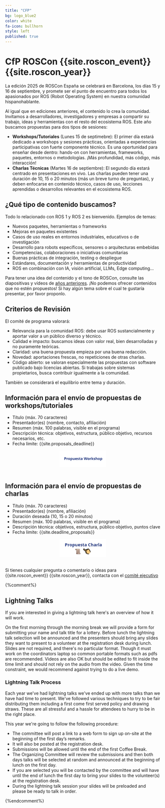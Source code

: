 ```yaml
---
title: "CFP"
bg: logo_blue2
color: white
fa-icon: bullhorn
style: left
published: true
---
```


# CfP ROSCon {{site.roscon_event}} {{site.roscon_year}} 


La edición 2025 de ROSCon España se celebrará en Barcelona, los días 15 y 16 de septiembre, y promete ser el punto de encuentro para todos los apasionados por ROS (Robot Operating System) en nuestra comunidad hispanohablante. 

Al igual que en ediciones anteriores, el contenido lo crea la comunidad. Invitamos a desarrolladores, investigadores y empresas a compartir su trabajo, ideas y herramientas con el resto del ecosistema ROS. Este año buscamos propuestas para dos tipos de sesiones: 
- **Workshops/Tutoriales** (Lunes 15 de septimebre): El primer día estará dedicado a workshops y sesiones prácticas, orientadas a experiencias participativas con fuerte componente técnico. Es una oportunidad para enseñar desde dentro: hands-on con herramientas, frameworks, paquetes, entornos o metodologías. ¡Más profundidad, más código, más interacción! 
- **Charlas Técnicas** (Martes 16 de septiembre): El segundo día estará centrado en presentaciones en vivo. Las charlas pueden tener una duración de 10, 15 o 20 minutos (más un breve turno de preguntas), y deben enfocarse en contenido técnico, casos de uso, lecciones aprendidas o desarrollos relevantes en el ecosistema ROS. 

## ¿Qué tipo de contenido buscamos? 

Todo lo relacionado con ROS 1 y ROS 2 es bienvenido. Ejemplos de temas: 

* Nuevos paquetes, herramientas o frameworks 
* Mejoras en paquetes existentes 
* Casos de uso reales en entornos industriales, educativos o de investigación 
* Desarrollo para robots específicos, sensores o arquitecturas embebidas 
* Competencias, colaboraciones o iniciativas comunitarias 
* Buenas prácticas de integración, testing o despliegue 
* Estándares, documentación y herramientas de productividad 
* ROS en combinación con IA, visión artificial, LLMs, Edge computing… 

Para tener una idea del contenido y el tono de ROSCon, consulte las diapositivas y vídeos de [años anteriores](https://www.youtube.com/@ROSConEspana).
¡No podemos ofrecer contenidos que no estén propuestos! Si hay algún tema sobre el cual te gustaría presentar, por favor proponlo.


## Criterios de Revisión
El comité de programa valorará: 

* Relevancia para la comunidad ROS: debe usar ROS sustancialmente y aportar valor a un público diverso y técnico. 
* Calidad e impacto: buscamos ideas con valor real, bien desarrolladas y no puramente teóricas. 
* Claridad: una buena propuesta empieza por una buena redacción. 
* Novedad: aportaciones frescas, no repeticiones de otras charlas. 
* Código abierto: se valoran especialmente las propuestas con software publicado bajo licencias abiertas. Si trabajas sobre sistemas propietarios, busca contribuir igualmente a la comunidad. 

También se considerará el equilibrio entre tema y duración. 

## Información para el envío de propuestas de workshops/tutoriales

* Título (máx. 70 caracteres) 
* Presentador(es) (nombre, contacto, afiliación) 
* Resumen (máx. 100 palabras, visible en el programa) 
* Descripción técnica: objetivos, estructura, público objetivo, recursos necesarios, etc. 
* Fecha límite: {{site.proposals_deadline}} 

<!-- <center>
<a href="https://forms.gle/5mdGtLXuq3f186r1A"><img src="./img/workshop.png" class="workshop-img" alt="Propuesta Workshop" style="width:30%"/></a>
</center> -->

<center>
<a href=""><img src="./img/workshop.png" class="workshop-img" alt="Propuesta Workshop" style="width:30%"/></a>
</center>
<br>

## Información para el envío de propuestas de charlas

* Título (máx. 70 caracteres) 
* Presentador(es) (nombre, afiliación) 
* Duración deseada (10, 15 o 20 minutos) 
* Resumen (máx. 100 palabras, visible en el programa) 
* Descripción técnica: objetivos, estructura, público objetivo, puntos clave 
* Fecha límite: {{site.deadline_proposals}} 

<!-- <center>
<a href="https://forms.gle/4pRWU676JufvrMkD9"><img src="./img/charla.png" class="charla-img" alt="Propuesta Charla" style="width:30%"/></a>
</center> -->

<center>
<a href=""><img src="./img/charla.png" class="charla-img" alt="Propuesta Charla" style="width:30%"/></a>
</center>


<br>

Si tienes cualquier pregunta o comentario o ideas para {{site.roscon_event}} {{site.roscon_year}}, contacta con el <a href="mailto:rosconferencespain@gmail.com">comité ejecutivo</a>

{%comment%}
## Lightning Talks

If you are interested in giving a lightning talk here's an overview of how it will work.

On the first morning through the morning break we will provide a form for submitting your name and talk title for a lottery.
Before lunch the lightning talk selection will be announced and the presenters should bring any slides they want to present to a volunteer at the registration desk during lunch.
Slides are not required, and there's no particular format.
Though it must work on the coordinators laptop so common portable formats such as pdfs are recommended.
Videos are also OK but should be edited to fit inside the time limit and should not rely on the audio from the video.
Given the time constraint, we would recommend against trying to do a live demo.

### Lightning Talk Process

Each year we've had lightning talks we've ended up with more talks than we have had time to present.
We've followed various techniques to try to be fair distributing them including a first come first served policy and drawing straws.
These are all stressful and a hassle for attendees to hurry to be in the right place.

This year we're going to follow the following procedure:
 * The committee will post a link to a web form to sign up on-site at the beginning of the first day’s remarks.
 * It will also be posted at the registration desk.
 * Submissions will be allowed until the end of the first Coffee Break.
 * The Organizing Committee will review the submissions and then both days talks will be selected at random and announced at the beginning of lunch on the first day.
 * If you are selected you will be contacted by the committee and will have until the end of lunch the first day to bring your slides to the volunteer(s) at the registration desk.
  * During the lightning talk session your slides will be preloaded and please be ready to talk in order.

{%endcomment%}
